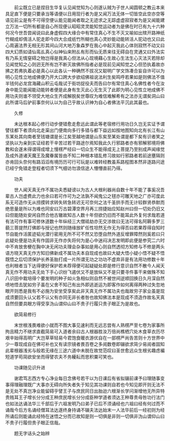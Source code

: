 <!-- { "loadSidebar": true } -->
　　前尘既立已是捏目生华复认见闻觉知为心则遂认贼为子世人闻圆顿之教云本来具足直下便是只要承当等语便以日用现行者为是又闻万法无体一切皆空此空亦空等语见前尘是有不可得空便认能见能闻者取之无迹求之无踪虚虚寂寂者为是又闻能建立万法一切所有都是自心所现便认昭昭灵灵能知觉运动者为是佛在时已有九十六种何况今世吾尝闻说曰此身虚假四大缘合中有常住真心不生不灭又喻如出殡开路神纸竹糊成却倩活人驼走即今四大合成纸竹所糊也真心灵妙能动能转活人驼动也又曰此心周遍法界无相无形其间山河大地万象森罗在我心中起灭我此心体则寂然不动又曰四大幻质如请仙鸾乩真心似神仙来附乩有形而仙无质来往无碍自在灵通又曰外法实有乃系无情窒碍之物岂得是我真心但法从心现境藉心生故心生法生心灭法灭若除却见闻觉知之心则迥无所有岂不断灭故佛所指者必是现前见闻知觉之心但恐执着故亦拂之若弗执着必是真心以此各认一种确然不拔况又聪明广学文饰凑合妄自许可以为明心见性立地成佛便乃开大口跨大步欲绍佛祖说法利生矣鸣呼若果如是则佛法不值半钱何必龙宫海藏山积云屯哉试于街坊捉役夫而告曰尔有常住真心名佛性者今在汝身中能见能闻能动能转者便是此身有生灭此心无生灭了此即为明心见性立地成佛不用功夫则谁不领受大地众生齐成解脱矣世尊叹为难信难解希有之法亦无谓矣洞山曰此所谓马后驴前事奈何认以为自己乎故认识神为自心者佛法平沉此其最也。

　　久修

　　未达根本起心修行动步便错愈走愈远此谓此等老宿修行用功日久岂无实证予谓譬往都下者须向北走渠出门便南向多行多错与都下益远如按地图知向北有长江有山东某处其向南者至钱塘谓是长江矣至越地谓是山东矣至某处谓是都下矣有识者笑之坚执以为亲到实证经若干辛苦过若干路途尔焉知我此久行邪路者亦有邪解邪境将佛教和会遂未得谓得成增上慢楞严经曰一切众生不能得成无上菩提乃至别成声闻缘觉及成外道诸天魔王及魔眷属皆由不知二种根本错乱修习故如行邪路者若前途壅隔则亦肯回头奈何有路滔滔有境历历可行可玩是以难转经教虽系路程图本然非逐路问途已经宁免错走登程者切须下气细访勿浪信途人懵懵直前乃得。

　　功夫

　　世人闻天真无作不属功夫悉疑谤以为古人大根利器尚自数十年不能了事奚况吾辈古人岂虚费此力也余曰若可作可为之法孰不闻鬼公之毬亦可雕天地之广亦可度此系无可造作无从捞摸转求转失转急转迟无可奈何之法千圣拱手而无计较群贤恭默而绝思量是所以为难也同安曰万古碧潭空界月再三捞捷始应知赵州曰但一切处仍旧又曰但能随处安闲自然合他古辙故知古人数十年但欲仍旧而不能耳此外复何求哉若道有法可作有事可修休道数十年纵经三大僧祗劫亦无交涉故曰无法可得名阿耨多罗三藐三菩提然灯佛即与授记也然则随缘放旷任性坦然无作无为得否曰若果荐得自知时节自能作活匿迹韬光潜行密用无所不可不然又恐堕自然外道反增罪障然则奚若曰只此疑处便是功夫有作固非无作亦失将何为是心中迷闷决志发明即此便是参究二六时中不肯放舍梗在胸中决无闲功夫理会杂事如是用心则自然透彻方知修与不修是两头语方晓天真无作方知旧佛新成不属功夫本自现成也故曰大疑大悟小疑小悟不疑不悟既悟之后切须保护长养圣胎打成一片所谓无功之功功不虚弃非是有法用功修数十年也利根者当下达得便好保护若未荐得便可起疑疑处即是修行意识自然不散今人闻天真无作不用功夫无处下手心识纷飞遏伏又不是放纵又不是只要寻件事干来做殊不知八识田中栽培得个要发明的种子如火急相似则自然不被世间逆顺回换日久月深自然喷地悟去犹如穷子虽在父舍不知己有出外即逃逝运为即客作如何离得两种过失忽地眼开则悉是我有不必施为安坐受享矣此非天真无作不属功夫也哉故穷子家业虽是现成须要回头认父若不认父有亦同无非长者咎也故知佛法本是现成不须造作故名天真自然但要具眼方得受享沩山谓仰山曰不贵子行履只贵子眼正为是故也。

　　欲简易修行

　　末世根浅畏难欲小就而不图大事见速利而无远志尝有人熟楞严至七卷为家事所拘且精力不继求直截简易可入道者余曰古人根器胜汝万倍尚樵栖穴处木食草衣历尽艰辛始得高明广大岂草草轻易今君饱食暖衣游优自在一部楞严尚告苦则十方世界中少一尊现成自在佛可补也又有读宗镜者畏百卷之多阅数卷即辍欲求简少易阅者固知此辈根器浅劣与般若无缘在三途六道中未脱在故觉范叹曰圣世愈远众生根劣趣虑褊短道学苟简欲安坐而得譬农夫不务耰耘而思积粟可笑也。

　　功课随见识升进

　　谢君笃志西方专心净业每日念佛号若干以为日课后有省拟辍前课予曰理随事变事得理融理既广大事亦无碍向所失者失于知见其功课则自若也今知见即开则无法不是无处不真岂净业能留碍乎譬王子与庶民同日出胎迨六根渐长学问渐增他无所异特贵贱耳王子增长分分成王种庶民增长分分成臣种学道者须达王种尊贵毋咎功行法门也如法达诵法华三千部后于六祖发明乃曰弟子已后不须诵经也六祖曰经有何过而不诵哉今后方名诵经僧耳法达遂终身持诵不辍夫法达始末一人法华前后一经初则为经所诵后则能诵此经特在迷悟之分而已故知是则一切俱是非则一切俱非沩山谓仰山曰不贵子行履但贵子眼正信哉。

　　题无字话头之始辨

